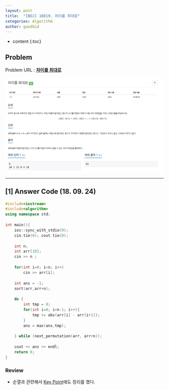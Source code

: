 ```yaml
---
layout: post
title:  "[BOJ] 10819. 차이를 최대로"
categories: Algorithm
author: goodGid
---
```

* content
{:toc}

## Problem

Problem URL : **[차이를 최대로](https://www.acmicpc.net/problem/10819)**













![](/assets/img/algorithm/10819_1.png)


---


## [1] Answer Code (18. 09. 24)

``` cpp
#include<iostream>
#include<algorithm>
using namespace std;

int main(){
    ios::sync_with_stdio(0);
    cin.tie(0); cout.tie(0);
    
    int n;
    int arr[10];
    cin >> n ;
    
    for(int i=0; i<n; i++)
        cin >> arr[i];
    
    int ans = -1;
    sort(arr,arr+n);
    
    do {
        int tmp = 0;
        for(int i=0; i<n-1; i++){
            tmp += abs(arr[i] - arr[i+1]);
        }
        ans = max(ans,tmp);
        
    } while (next_permutation(arr, arr+n));
    
    cout << ans << endl;
    return 0;
}
```

### Review

* 순열과 관련해서 [Key Point]({{site.url}}/Permutation/)에도 정리를 했다.


